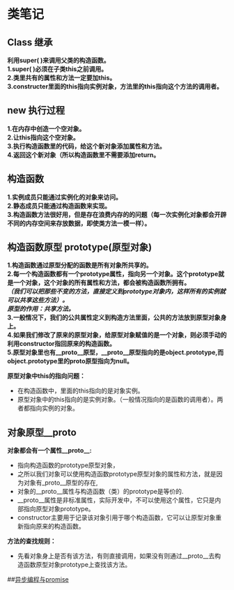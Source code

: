 # 类笔记  

## Class 继承  

**利用super( )来调用父类的构造函数。  
1.super( )必须在子类this之前调用。  
2.类里共有的属性和方法一定要加this。  
3.constructer里面的this指向实例对象，方法里的this指向这个方法的调用者。**  

## new 执行过程

**1.在内存中创造一个空对象。  
2.让this指向这个空对象。  
3.执行构造函数里的代码，给这个新对象添加属性和方法。  
4.返回这个新对象（所以构造函数里不需要添加return。**  

## 构造函数  

**1.实例成员只能通过实例化的对象来访问。  
2.静态成员只能通过构造函数来实现。  
3.构造函数方法很好用，但是存在浪费内存的的问题（每一次实例化对象都会开辟不同的内存空间来存放数据，即使类方法一模一样）。**  

## 构造函数原型 prototype(原型对象)

**1.构造函数通过原型分配的函数是所有对象所共享的。  
 2.每一个构造函数都有一个prototype属性，指向另一个对象。这个prototype就是一个对象，这个对象的所有属性和方法，都会被构造函数所拥有。  
 ***（我们可以把那些不变的方法，直接定义到prototype对象内，这样所有的实例就可以共享这些方法）。  
 原型的作用：共享方法。***  
 3.一般情况下，我们的公共属性定义到构造方法里面，公共的方法放到原型对象身上。  
 4.如果我们修改了原来的原型对象，给原型对象赋值的是一个对象，则必须手动的利用constructor指回原来的构造函数。  
 5.原型对象里也有__proto__原型，__proto__原型指向的是object.prototype,而object.prototype里的proto原型指向为null。**  

 **原型对象中this的指向问题：**  

* 在构造函数中，里面的this指向的是对象实例。
* 原型对象中的this指向的是实例对象。（一般情况指向的是函数的调用者）。两者都指向实例的对象。

## 对象原型__proto

**对象都会有一个属性__proto__:**

* 指向构造函数的prototype原型对象，
* 之所以我们对象可以使用构造函数prototype原型对象的属性和方法，就是因为对象有_proto__原型的存在,
* 对象的__proto__属性与构造函数（类）的prototype是等价的.
* __proto__属性是非标准属性，实际开发中，不可以使用这个属性，它只是内部指向原型对象prototype。
* constructor主要用于记录该对象引用于哪个构造函数，它可以让原型对象重新指向原来的构造函数。

**方法的查找规则：**

* 先看对象身上是否有该方法，有则直接调用，如果没有则通过__proto__去构造函数原型对象prototype上查找该方法。

##[异步编程与promise](./promise.md)



